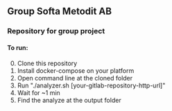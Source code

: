 ## Group Softa Metodit AB
### Repository for group project
#### To run:
0. Clone this repository
1. Install docker-compose on your platform
2. Open command line at the cloned folder
3. Run "./analyzer.sh [your-gitlab-repository-http-url]"
3. Wait for ~1 min
4. Find the analyze at the output folder

